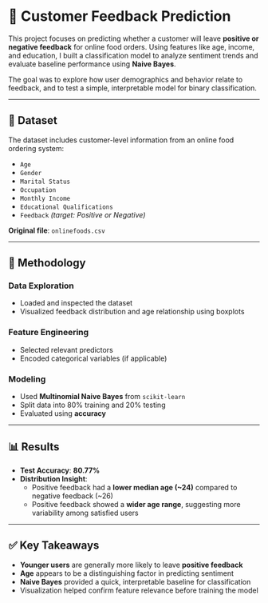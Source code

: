 # 🧠 Customer Feedback Prediction

This project focuses on predicting whether a customer will leave **positive or negative feedback** for online food orders. Using features like age, income, and education, I built a classification model to analyze sentiment trends and evaluate baseline performance using **Naive Bayes**.

The goal was to explore how user demographics and behavior relate to feedback, and to test a simple, interpretable model for binary classification.

---

## 📂 Dataset

The dataset includes customer-level information from an online food ordering system:

- `Age`
- `Gender`
- `Marital Status`
- `Occupation`
- `Monthly Income`
- `Educational Qualifications`
- `Feedback` *(target: Positive or Negative)*

**Original file**: `onlinefoods.csv`

---

## 🧪 Methodology

### Data Exploration
- Loaded and inspected the dataset
- Visualized feedback distribution and age relationship using boxplots

### Feature Engineering
- Selected relevant predictors
- Encoded categorical variables (if applicable)

### Modeling
- Used **Multinomial Naive Bayes** from `scikit-learn`
- Split data into 80% training and 20% testing
- Evaluated using **accuracy**

---

## 📊 Results

- **Test Accuracy**: **80.77%**
- **Distribution Insight**: 
  - Positive feedback had a **lower median age (~24)** compared to negative feedback (~26)
  - Positive feedback showed a **wider age range**, suggesting more variability among satisfied users

---

## ✅ Key Takeaways

- **Younger users** are generally more likely to leave **positive feedback**
- **Age** appears to be a distinguishing factor in predicting sentiment
- **Naive Bayes** provided a quick, interpretable baseline for classification
- Visualization helped confirm feature relevance before training the model

